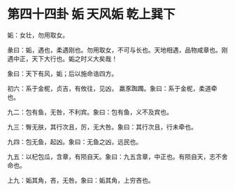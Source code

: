 # 第四十四卦 姤 天风姤 乾上巽下


姤：女壮，勿用取女。

彖曰：姤，遇也，柔遇刚也。勿用取女，不可与长也。天地相遇，品物咸章也。刚遇中正，天下大行也。姤之时义大矣哉！

象曰：天下有风，姤；后以施命诰四方。

初六：系于金柅，贞吉，有攸往，见凶， 羸豕踟躅。象曰：系于金柅，柔道牵也。

九二：包有鱼，无咎，不利宾。象曰：包有鱼，义不及宾也。

九三：臀无肤，其行次且，厉，无大咎。象曰：其行次且，行未牵也。

九四：包无鱼，起凶。象曰：无鱼之凶，远民也。

九五：以杞包瓜，含章，有陨自天。象曰：九五含章，中正也。有陨自天，志不舍命也。

上九：姤其角，吝，无咎。象曰：姤其角，上穷吝也。
